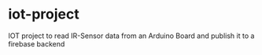# iot-project

IOT project to read IR-Sensor data from an Arduino Board and publish it to a firebase backend
